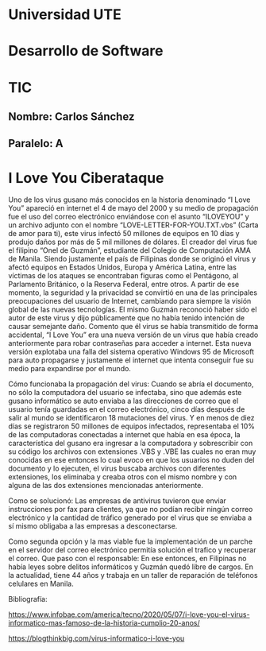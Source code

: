 # Universidad UTE
# Desarrollo de Software
# TIC
## Nombre: Carlos Sánchez
## Paralelo: A
# I Love You Ciberataque

Uno de los virus gusano más conocidos en la historia denominado “I Love You” apareció en internet el 4 de mayo del 2000 y su medio de propagación fue el uso del correo electrónico enviándose con el asunto “ILOVEYOU” 
y un archivo adjunto con el nombre “LOVE-LETTER-FOR-YOU.TXT.vbs” (Carta de amor para ti), este virus infectó 50 millones de equipos en 10 días y produjo daños por más de 5 mil millones de dólares.
El creador del virus fue el filipino “Onel de Guzmán”, estudiante del Colegio de Computación AMA de Manila. Siendo justamente el país de Filipinas donde se originó el virus y afectó equipos en Estados Unidos, 
Europa y América Latina, entre las víctimas de los ataques se encontraban figuras como el Pentágono, al Parlamento Británico, o la Reserva Federal, entre otros. A partir de ese momento, la seguridad y la privacidad 
se convirtió en una de las principales preocupaciones del usuario de Internet, cambiando para siempre la visión global de las nuevas tecnologías.
El mismo Guzmán reconoció haber sido el autor de este virus y dijo públicamente que no había tenido intención de causar semejante daño. Comento que él virus se había transmitido de forma accidental, “I Love You” era una nueva
versión de un virus que había creado anteriormente para robar contraseñas para acceder a internet. Esta nueva versión explotaba una falla del sistema operativo Windows 95 de Microsoft para auto propagarse y justamente el 
internet que intenta conseguir fue su medio para expandirse por el mundo.

Cómo funcionaba la propagación del virus: Cuando se abría el documento, no sólo la computadora del usuario se infectaba, sino que además este gusano informático se auto enviaba a las direcciones de correo que el usuario 
tenía guardadas en el correo electrónico, cinco días después de salir al mundo se identificaron 18 mutaciones del virus. Y en menos de diez días se registraron 50 millones de equipos infectados, representaba el 10% de las 
computadoras conectadas a internet que había en esa época, la característica del gusano era ingresar a la computadora y sobrescribir con su código los archivos con extensiones .VBS y .VBE las cuales no eran muy conocidas
en ese entonces lo cual evoco en que los usuarios no duden del documento y lo ejecuten, el virus buscaba archivos con diferentes extensiones, los eliminaba y creaba otros con el mismo nombre y con alguna de las dos 
extensiones mencionadas anteriormente.

Como se solucionó: Las empresas de antivirus tuvieron que enviar instrucciones por fax para clientes, ya que no podían recibir ningún correo electrónico y la cantidad de tráfico generado por el virus que se enviaba a sí 
mismo obligaba a las empresas a desconectarse.

Como segunda opción y la mas viable fue la implementación de un parche en el servidor del correo electrónico permitía solución el trafico y recuperar el correo.
Que paso con el responsable:
En ese entonces, en Filipinas no había leyes sobre delitos informáticos y Guzmán quedó libre de cargos. En la actualidad, tiene 44 años y trabaja en un taller de reparación de teléfonos celulares en Manila.

Bibliografía:

https://www.infobae.com/america/tecno/2020/05/07/i-love-you-el-virus-informatico-mas-famoso-de-la-historia-cumplio-20-anos/

https://blogthinkbig.com/virus-informatico-i-love-you


